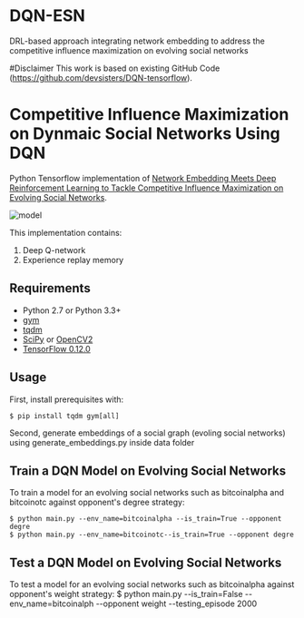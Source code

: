 # DQN-ESN
DRL-based approach integrating network embedding to address the competitive influence maximization on evolving social networks

#Disclaimer
This work is based on existing GitHub Code (https://github.com/devsisters/DQN-tensorflow).

# Competitive Influence Maximization on Dynmaic Social Networks Using DQN

Python Tensorflow implementation of [Network Embedding Meets Deep Reinforcement Learning to Tackle Competitive Influence Maximization on Evolving Social Networks](https://ieeexplore.ieee.org/abstract/document/9564111).

![model](assets/model.png)

This implementation contains:

1. Deep Q-network
2. Experience replay memory



## Requirements

- Python 2.7 or Python 3.3+
- [gym](https://github.com/openai/gym)
- [tqdm](https://github.com/tqdm/tqdm)
- [SciPy](http://www.scipy.org/install.html) or [OpenCV2](http://opencv.org/)
- [TensorFlow 0.12.0](https://github.com/tensorflow/tensorflow/tree/r0.12)


## Usage

First, install prerequisites with:

    $ pip install tqdm gym[all]
    
Second, generate embeddings of a social graph (evoling social networks) using generate_embeddings.py inside data folder


## Train a DQN Model on Evolving Social Networks
To train a model for an evolving social networks such as bitcoinalpha and bitcoinotc against opponent's degree strategy:

    $ python main.py --env_name=bitcoinalpha --is_train=True --opponent degre
    $ python main.py --env_name=bitcoinotc--is_train=True --opponent degre

## Test a DQN Model on Evolving Social Networks
To test a model for an evolving social networks such as bitcoinalpha against opponent's weight strategy:
    $ python main.py --is_train=False --env_name=bitcoinalph --opponent weight --testing_episode 2000
